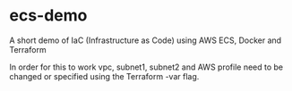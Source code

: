 # ecs-demo
A short demo of IaC (Infrastructure as Code) using AWS ECS, Docker and Terraform

In order for this to work vpc, subnet1, subnet2 and AWS profile need to be changed or specified using the Terraform -var flag.
